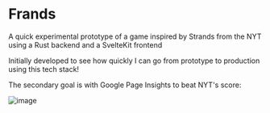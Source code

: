 # Frands
A quick experimental prototype of a game inspired by Strands from the NYT using a Rust backend and a SvelteKit frontend

Initially developed to see how quickly I can go from prototype to production using this tech stack!

The secondary goal is with Google Page Insights to beat NYT's score:

![image](https://github.com/pashneal/frands/assets/36735795/39b422bb-b58c-4c72-8f29-44022732f417)
